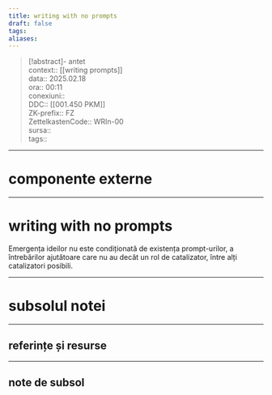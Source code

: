 ```yaml
---
title: writing with no prompts
draft: false
tags: 
aliases:
---
```

> [!abstract]- antet  
> context::  [[writing prompts]]  
> data:: 2025.02.18  
> ora:: 00:11  
> conexiuni::  
> DDC::  [[001.450 PKM]]  
> ZK-prefix::  FZ  
> ZettelkastenCode::  WRIn-00  
> sursa::  
> tags::  


---
# componente externe


---

# writing with no prompts

Emergența ideilor nu este condiționată de existența prompt-urilor, a întrebărilor ajutătoare care nu au decât un rol de catalizator, între alți catalizatori posibili.  



---
# subsolul notei
---
## referințe și resurse


---
## note de subsol  
